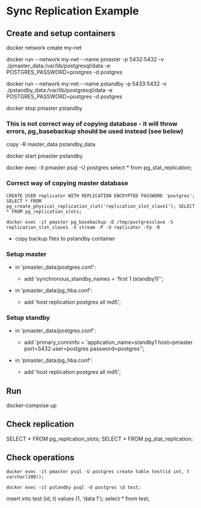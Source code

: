 # Sync Replication Example

## Create and setup containers

docker network create my-net

docker run --network my-net --name pmaster -p 5432:5432 -v ./pmaster_data:/var/lib/postgresql/data -e POSTGRES_PASSWORD=postgres -d postgres

docker run --network my-net --name pstandby -p 5433:5432 -v ./pstandby_data:/var/lib/postgresql/data -e POSTGRES_PASSWORD=postgres -d postgres

docker stop pmaster pstandby

### This is not correct way of copying database - it will throw errors, pg_basebackup should be used instead (see below)

copy -R master_data pstandby_data

docker start pmaster pstandby

docker exec -it pmaster psql -U postgres
select * from pg_stat_replication;

### Correct way of copying master database

`CREATE USER replicator WITH REPLICATION ENCRYPTED PASSWORD 'postgres';
SELECT * FROM pg_create_physical_replication_slot('replication_slot_slave1');
SELECT * FROM pg_replication_slots;`

`docker exec -it pmaster pg_basebackup -D /tmp/postgresslave -S replication_slot_slave1 -X stream -P -U replicator -Fp -R`

- copy backup files to pstandby container

### Setup master

- in 'pmaster_data/postgres.conf':
  - add 'synchronous_standby_names = 'first 1 (standby1)'';

- in 'pmaster_data/pg_hba.conf':
  - add 'host replication postgres all md5';

### Setup standby

- in 'pmaster_data/postgres.conf':
  - add 'primary_conninfo = 'application_name=standby1 host=pmaster port=5432 user=postgres password=postgres'';

- in 'pmaster_data/pg_hba.conf':
  - add 'host replication postgres all md5';

## Run

docker-compose up

## Check replication

SELECT * FROM pg_replication_slots;
SELECT * FROM pg_stat_replication;

## Check operations

`docker exec -it pmaster psql -U postgres
create table test(id int, t varchar(200));`

`docker exec -it pstandby psql -U postgres
\d test;`

insert into test (id, t) values (1, 'data 1');
select * from test;
